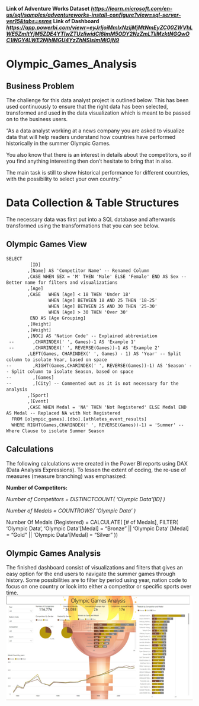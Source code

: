 
**Link of Adventure Works Dataset**	***https://learn.microsoft.com/en-us/sql/samples/adventureworks-install-configure?view=sql-server-ver15&tabs=ssms***
**Link of Dashboard** ***https://app.powerbi.com/viewr=eyJrIjoiMmIxNzljMjMtNmEyZC00ZWVhLWE5ZmItYjM5ZDE4YTIwZTUzIiwidCI6ImM5ODY2NzZmLTliMzktNGQwOC1iNGY4LWE2NjhlMGU4YzZhNSIsImMiOjN9***

# Olympic_Games_Analysis

## Business Problem
The challenge for this data analyst project is outlined below. This has been used continuously to ensure that the right data has been selected, transformed and used in the data visualization which is meant to be passed on to the business users.

“As a data analyst working at a news company you are asked to visualize data that will help readers understand how countries have performed historically in the summer Olympic Games.

You also know that there is an interest in details about the competitors, so if you find anything interesting then don’t hesitate to bring that in also.

The main task is still to show historical performance for different countries, with the possibility to select your own country.”

# Data Collection & Table Structures
The necessary data was first put into a SQL database and afterwards transformed using the transformations that you can see below.

## Olympic Games View

```
SELECT
         [ID]
        ,[Name] AS 'Competitor Name' -- Renamed Column
        ,CASE WHEN SEX = 'M' THEN 'Male' ELSE 'Female' END AS Sex -- Better name for filters and visualizations
        ,[Age]
		,CASE	WHEN [Age] < 18 THEN 'Under 18'
				WHEN [Age] BETWEEN 18 AND 25 THEN '18-25'
				WHEN [Age] BETWEEN 25 AND 30 THEN '25-30'
				WHEN [Age] > 30 THEN 'Over 30'
		 END AS [Age Grouping]
        ,[Height]
        ,[Weight]
        ,[NOC] AS 'Nation Code' -- Explained abbreviation
 --       ,CHARINDEX(' ', Games)-1 AS 'Example 1'
 --       ,CHARINDEX(' ', REVERSE(Games))-1 AS 'Example 2'
        ,LEFT(Games, CHARINDEX(' ', Games) - 1) AS 'Year' -- Split column to isolate Year, based on space
--        ,RIGHT(Games,CHARINDEX(' ', REVERSE(Games))-1) AS 'Season' -- Split column to isolate Season, based on space
--        ,[Games]
--        ,[City] -- Commented out as it is not necessary for the analysis
        ,[Sport]
        ,[Event]
        ,CASE WHEN Medal = 'NA' THEN 'Not Registered' ELSE Medal END AS Medal -- Replaced NA with Not Registered
  FROM [olympic_games].[dbo].[athletes_event_results]
  WHERE RIGHT(Games,CHARINDEX(' ', REVERSE(Games))-1) = 'Summer' -- Where Clause to isolate Summer Season
```

## Calculations
The following calculations were created in the Power BI reports using DAX (Data Analysis Expressions). To lessen the extent of coding, the re-use of measures (measure branching) was emphasized:

**Number of Competitors:**

*Number of Competitors = DISTINCTCOUNT( ‘Olympic Data'[ID] )*

*Number of Medals = COUNTROWS( ‘Olympic Data’ )*

Number Of Medals (Registered) = CALCULATE( [# of Medals], FILTER( ‘Olympic Data’, ‘Olympic Data'[Medal] = “Bronze” || ‘Olympic Data’ [Medal] = “Gold” || ‘Olympic Data'[Medal] = “Silver” ))

## Olympic Games Analysis
The finished dashboard consist of visualizations and filters that gives an easy option for the end users to navigate the summer games through history. Some possibilities are to filter by period using year, nation code to focus on one country or look into either a competitor or specific sports over time.
![This is an image](https://github.com/Navneet1103/Olympic_Games_Analysis/blob/main/Analysis_Screenshot.jpg)
